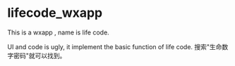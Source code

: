 # lifecode_wxapp
This is a wxapp , name is life code.

UI and code is ugly, it implement the basic function of life code.
搜索"生命数字密码"就可以找到。
